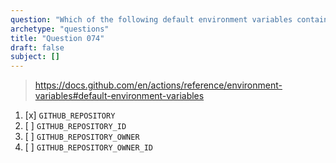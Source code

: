 ```yaml
---
question: "Which of the following default environment variables contains the full name (e.g `octocat/hello-world`) of the repository where the workflow is running?"
archetype: "questions"
title: "Question 074"
draft: false
subject: []
---
```



> https://docs.github.com/en/actions/reference/environment-variables#default-environment-variables

1. [x] `GITHUB_REPOSITORY`
1. [ ] `GITHUB_REPOSITORY_ID`
1. [ ] `GITHUB_REPOSITORY_OWNER`
1. [ ] `GITHUB_REPOSITORY_OWNER_ID`
